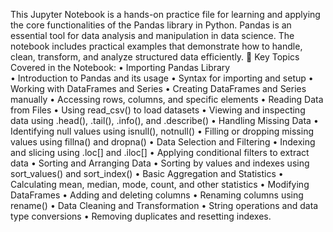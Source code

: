 This Jupyter Notebook is a hands-on practice file for learning and applying the core functionalities of the Pandas library in Python. Pandas is an essential tool for data analysis and manipulation in data science. The notebook includes practical examples that demonstrate how to handle, clean, transform, and analyze structured data efficiently.
📌 Key Topics Covered in the Notebook:
•	Importing Pandas Library                
•	Introduction to Pandas and its usage
•	Syntax for importing and setup
•	Working with DataFrames and Series
•	Creating DataFrames and Series manually
•	Accessing rows, columns, and specific elements
•	Reading Data from Files
•	Using read_csv() to load datasets
•	Viewing and inspecting data using .head(), .tail(), .info(), and .describe()
•	Handling Missing Data
•	Identifying null values using isnull(), notnull()
•	Filling or dropping missing values using fillna() and dropna()
•	Data Selection and Filtering
•	Indexing and slicing using .loc[] and .iloc[]
•	Applying conditional filters to extract data
•	Sorting and Arranging Data
•	Sorting by values and indexes using sort_values() and sort_index()
•	Basic Aggregation and Statistics
•	Calculating mean, median, mode, count, and other statistics
•	Modifying DataFrames
•	Adding and deleting columns
•	Renaming columns using rename()
•	Data Cleaning and Transformation
•	String operations and data type conversions
•	Removing duplicates and resetting indexes.

